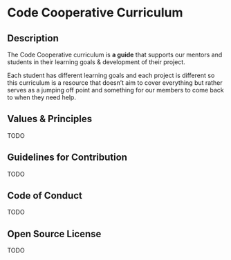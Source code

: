 # Code Cooperative Curriculum

## Description

The Code Cooperative curriculum is **a guide** that supports our mentors and students in their learning goals & development of their project. 

Each student has different learning goals and each project is different so this curriculum is a resource that doesn’t aim to cover everything but rather serves as a jumping off point and something for our members to come back to when they need help. 

## Values & Principles

TODO

## Guidelines for Contribution

TODO

## Code of Conduct

TODO

## Open Source License

TODO
